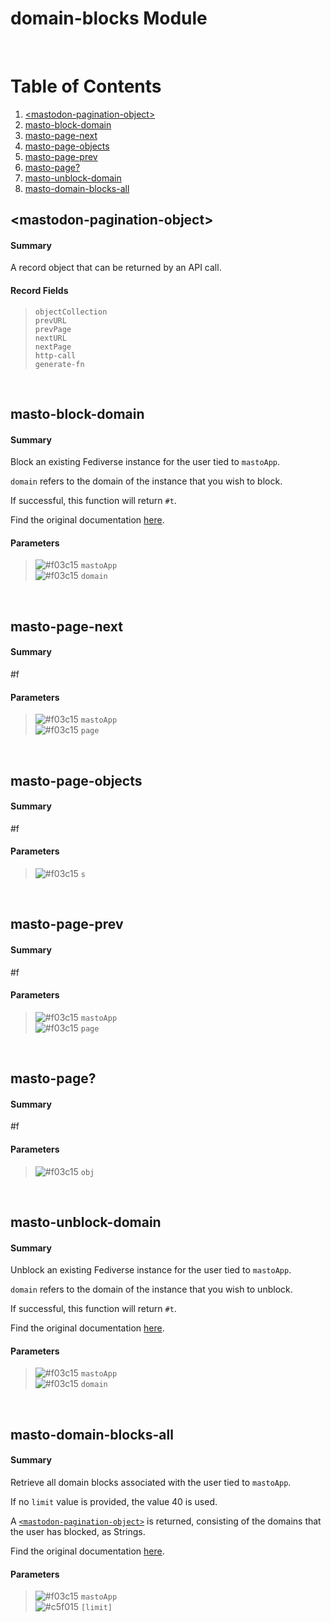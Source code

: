 # domain-blocks Module


<br />

# Table of Contents
1. [\<mastodon-pagination-object\>](#mastodon-pagination-object)
2. [masto-block-domain](#masto-block-domain)
3. [masto-page-next](#masto-page-next)
4. [masto-page-objects](#masto-page-objects)
5. [masto-page-prev](#masto-page-prev)
6. [masto-page?](#masto-page?)
7. [masto-unblock-domain](#masto-unblock-domain)
8. [masto-domain-blocks-all](#masto-domain-blocks-all)

## \<mastodon-pagination-object\>
#### Summary
A record object that can be returned by an API call.
#### Record Fields
> `objectCollection` <br />
> `prevURL` <br />
> `prevPage` <br />
> `nextURL` <br />
> `nextPage` <br />
> `http-call` <br />
> `generate-fn` <br />

<br />

## masto-block-domain
#### Summary
Block an existing Fediverse instance for the user tied to `mastoApp`.

`domain` refers to the domain of the instance that you wish to block.

If successful, this function will return `#t`.

Find the original documentation [here](https://docs.joinmastodon.org/methods/accounts/domain_blocks/).
#### Parameters
> ![#f03c15](https://placehold.it/15/f03c15/000000?text=+) `mastoApp` <br />
> ![#f03c15](https://placehold.it/15/f03c15/000000?text=+) `domain` <br />

<br />

## masto-page-next
#### Summary
#f
#### Parameters
> ![#f03c15](https://placehold.it/15/f03c15/000000?text=+) `mastoApp` <br />
> ![#f03c15](https://placehold.it/15/f03c15/000000?text=+) `page` <br />

<br />

## masto-page-objects
#### Summary
#f
#### Parameters
> ![#f03c15](https://placehold.it/15/f03c15/000000?text=+) `s` <br />

<br />

## masto-page-prev
#### Summary
#f
#### Parameters
> ![#f03c15](https://placehold.it/15/f03c15/000000?text=+) `mastoApp` <br />
> ![#f03c15](https://placehold.it/15/f03c15/000000?text=+) `page` <br />

<br />

## masto-page?
#### Summary
#f
#### Parameters
> ![#f03c15](https://placehold.it/15/f03c15/000000?text=+) `obj` <br />

<br />

## masto-unblock-domain
#### Summary
Unblock an existing Fediverse instance for the user tied to `mastoApp`.

`domain` refers to the domain of the instance that you wish to unblock.

If successful, this function will return `#t`.

Find the original documentation [here](https://docs.joinmastodon.org/methods/accounts/domain_blocks/).
#### Parameters
> ![#f03c15](https://placehold.it/15/f03c15/000000?text=+) `mastoApp` <br />
> ![#f03c15](https://placehold.it/15/f03c15/000000?text=+) `domain` <br />

<br />

## masto-domain-blocks-all
#### Summary
Retrieve all domain blocks associated with the user tied to `mastoApp`.

If no `limit` value is provided, the value 40 is used.

A [`<mastodon-pagination-object>`](#mastodon-pagination-object) is returned,
consisting of the domains that the user has blocked, as Strings.

Find the original documentation [here](https://docs.joinmastodon.org/methods/accounts/domain_blocks/).
#### Parameters
> ![#f03c15](https://placehold.it/15/f03c15/000000?text=+) `mastoApp` <br />
> ![#c5f015](https://placehold.it/15/c5f015/000000?text=+) `[limit]` <br />

<br />

